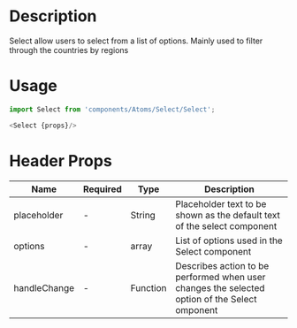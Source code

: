 # Description

Select allow users to select from a list of options. Mainly used to filter through the countries by regions

# Usage

```js
import Select from 'components/Atoms/Select/Select';
```

```js
<Select {props}/>
```

# Header Props

| Name         | Required | Type     | Description                                                                                   |
| ------------ | -------- | -------- | --------------------------------------------------------------------------------------------- |
| placeholder  | -        | String   | Placeholder text to be shown as the default text of the select component                      |
| options      | -        | array    | List of options used in the Select component                                                  |
| handleChange | -        | Function | Describes action to be performed when user changes the selected option of the Select omponent |
